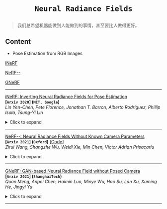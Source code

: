# <p align=center>`Neural Radiance Fields`</p>

> 我们总希望机器能做到人能做到的事情，甚至要比人做得更好。



## Content

- Pose Estimation from RGB Images

[iNeRF](#iNeRF)

[NeRF--](#NeRF--)

[GNeRF](#GNeRF)

---

<span id="iNeRF"></span>
[iNeRF: Inverting Neural Radiance Fields for Pose Estimation](https://arxiv.org/pdf/2012.05877.pdf)  
**[`Arxiv 2020`] (`MIT, Google`)**  
*Lin Yen-Chen, Pete Florence, Jonathan T. Barron, Alberto Rodriguez, Phillip Isola, Tsung-Yi Lin*

<details><summary>Click to expand</summary><p>

<div align=center><img width="700" src="https://raw.githubusercontent.com/yzy1996/Image-Hosting/master/20210710160815.png"/></div>

> **Summary**

They propose to estimate [6 DoF pose]() of an image by inverting a NeRF model. They take three inputs: an observed image, an initial estimate of the pose, and a trained NeRF model.

The loss gradient is from the differences between the rendered image and the observed image. When they are aligned by repeated iteratively optimizing, yielding an accurate pose estimate.

> **Details**

Sampling strategy brings two orders of magnitude fewer pixels than a full-image sampling









</p></details>

---

<span id="NeRF--"></span>
[NeRF--: Neural Radiance Fields Without Known Camera Parameters](https://arxiv.org/pdf/2102.07064.pdf)  
**[`Arxiv 2021`] (`Oxford`)** [[Code](https://github.com/ActiveVisionLab/nerfmm)]  
*Zirui Wang, Shangzhe Wu, Weidi Xie, Min Chen, Victor Adrian Prisacariu*

<details><summary>Click to expand</summary><p>

> **Summary**

dsd

</p></details>

---

<span id="GNeRF"></span>
[GNeRF: GAN-based Neural Radiance Field without Posed Camera](https://arxiv.org/pdf/2103.15606.pdf)  
**[`Arxiv 2021`] (`ShanghaiTech`)**  
*Quan Meng, Anpei Chen, Haimin Luo, Minye Wu, Hao Su, Lan Xu, Xuming He, Jingyi Yu*

<details><summary>Click to expand</summary><p>

<div align=center><img width="700" src="https://raw.githubusercontent.com/yzy1996/Image-Hosting/master/20210709163102.png"/></div>

> **Summary**

They estimate both **camera poses** and **neural radiance fields** when the cameras are initialized at random poses in complex scenarios. Their algorithm has two phases: the first phase gets coarse camera poses and radiance fields with adversarial training; the second phase refines them jointly with a photometric loss.

> **Details**

看上图如果熟悉GAN的人肯定是很清楚对抗的过程，而Pose到生成再编码到Pose这样一个自监督的过程也很好理解。唯一的疑问是Pose Embedding是从哪里来的，难道是真样本自带的吗？

-> 不是数据集自带的！初始是随机采的，之后被优化更新。这里还要注意红色的Pose是固定的，不被更新，不是和真样本pair的。Pose的初始化对结果影响会很大，需要尽可能接近真实分布。



给定数据 $\mathcal{I} = \{I_1, I_2, \dots, I_n\}$，目标是得到对应的相机pose $\Phi = \{\phi_1, \phi_2, \dots, \phi_n\}$，有了pose就可以构建NeRF模型 $F_{\Theta}$ 了，用参数 $\Theta$ 表示。所以是为了优化得到准确的 $\Phi, \Theta$。
$$
\max _{\Theta} \min _{\eta} \mathcal{L}_{A}(\Theta, \eta) =\mathbb{E}_{I \sim P_{d}}[\log (D(I ; \eta))] +\mathbb{E}_{\hat{I} \sim P_{g}}[\log (1-D(\hat{I} ; \eta))]
\\
\min_{\theta_{E}} \mathcal{L}_{E}\left(\theta_{E}\right)=\mathbb{E}_{\phi \sim P(\phi)}\left[\left\|E\left(G\left(\phi ; F_{\Theta}\right) ; \theta_{E}\right)-\phi\right\|_{2}^{2}\right]
\\
\min \mathcal{L}_{R}(\Theta, \Phi)=\frac{1}{n} \sum_{i=1}^{n}\left\|I_{i}-G\left(\phi_{i} ; F_{\Theta}\right)\right\|_{2}^{2}+\frac{\lambda}{n} \sum_{i=1}^{n}\left\|E\left(I_{i} ; \theta_{E}\right)-\phi_{i}\right\|_{2}^{2}
$$
迭代更新法：先训练一次 G 和 D 来更新NeRF参数 $\Theta$ 和 参数 $\eta$，再训练一次 E 更新参数 $\theta_E$；初始化$\Phi$，固定 E，得到${\Phi}^{\prime}$，通过 loss 更新NeRF参数 $\Theta$ 和 $\Phi$。

不好理解的是 Phase A 那里的 Pose Embedding 是和什么对比训练的，其实是通过梯度下降优化的 Pose Embedding 和 Encoder 后出来的 Pose 对比。

> **Limitation**

Require a reasonable camera pose sampling distribution not far from the true distribution.

Not so accurate as of the COLMAP when there are sufficient information.

</p></details>

---
